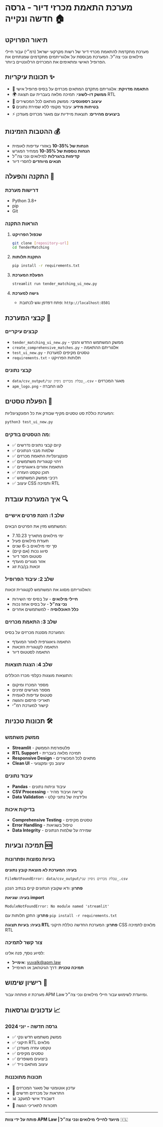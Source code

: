 # מערכת התאמת מכרזי דיור - גרסה חדשה ונקייה 🏠

## תיאור הפרויקט

מערכת מתקדמת להתאמת מכרזי דיור של רשות מקרקעי ישראל (רמ״י) עבור חיילי מילואים ונכי צה״ל. המערכת מבוססת על אלגוריתמים מתקדמים שמנתחים את הפרופיל האישי ומתאימים את המכרזים הרלוונטיים ביותר.

## תכונות עיקריות ✨

- 🎯 **התאמה מדויקת**: אלגוריתם מתקדם המתאים מכרזים על בסיס פרופיל אישי
- 🌍 **ממשק דו-לשוני**: תמיכה מלאה בעברית עם תצוגה RTL
- 📱 **עיצוב רספונסיבי**: ממשק מותאם לכל המכשירים
- 🔒 **בטיחות מידע**: עיבוד מקומי ללא שמירת נתונים
- ⚡ **ביצועים מהירים**: תוצאות מיידיות עם מאגר מכרזים מעודכן

## ההטבות הזמינות 💰

- **הנחות של 10-35%** באזורי עדיפות לאומית
- **הנחות נוספות של 10-35%** ממחיר המגרש
- **קדימות בהגרלות** למילואים ונכי צה״ל
- **תנאים מיוחדים** לחסרי דיור

## התקנה והפעלה 🚀

### דרישות מערכת

- Python 3.8+
- pip
- Git

### הוראות התקנה

1. **שכפול הפרויקט**
   ```bash
   git clone [repository-url]
   cd TenderMatching
   ```

2. **התקנת תלותות**
   ```bash
   pip install -r requirements.txt
   ```

3. **הפעלת המערכת**
   ```bash
   streamlit run tender_matching_ui_new.py
   ```

4. **גישה למערכת**
   - פתח דפדפן וגש לכתובת: `http://localhost:8501`

## קבצי המערכת 📁

### קבצים עיקריים
- `tender_matching_ui_new.py` - ממשק המשתמש החדש והנקי
- `create_comprehensive_matches.py` - אלגוריתם ההתאמה
- `test_ui_new.py` - טסטים מקיפים למערכת
- `requirements.txt` - תלותות הפרויקט

### קבצי נתונים
- `data/csv_output/טבלת מכרזים ניסיון שני_.csv` - מאגר המכרזים
- `apm_logo.png` - לוגו החברה

## הפעלת טסטים 🧪

המערכת כוללת סט טסטים מקיף שבודק את כל הפונקציונליות:

```bash
python3 test_ui_new.py
```

### מה הטסטים בודקים:
- ✅ קיום קבצי נתונים נדרשים
- ✅ שלמות מבני הנתונים
- ✅ פונקציונליות התאמת מכרזים
- ✅ זיהוי קטגוריות משתמשים
- ✅ התאמת אזורים גיאוגרפיים
- ✅ תוכן טקסט העזרה
- ✅ רכיבי ממשק המשתמש
- ✅ עיצוב CSS ותמיכה RTL

## איך המערכת עובדת 🔍

### שלב 1: הזנת פרטים אישיים
המשתמש מזין את הפרטים הבאים:
- ימי מילואים מתאריך 7.10.23
- תעודת מילואים פעיל
- סך ימי מילואים ב-6 שנים
- סיווג נכות (אם קיים)
- סטטוס חסר דיור
- אזור מגורים מועדף
- זכאות בן/בת זוג

### שלב 2: עיבוד הפרופיל
האלגוריתם מסווג את המשתמש לקטגורית זכאות:
- **חיילי מילואים** - על בסיס ימי השירות
- **נכי צה״ל** - על בסיס אחוז נכות
- **כלל האוכלוסיה** - למשתמשים אחרים

### שלב 3: התאמת מכרזים
המערכת מסננת מכרזים על בסיס:
- התאמה גיאוגרפית לאזור המועדף
- התאמה לקטגורית הזכאות
- התאמה לסטטוס דיור

### שלב 4: הצגת תוצאות
התוצאות מוצגות כקלפי מכרז הכוללים:
- מספר המכרז ומיקום
- מספר מגרשים זמינים
- סטטוס עדיפות לאומית
- תאריכי פרסום והגשה
- קישור למערכת רמ״י

## תכונות טכניות 🛠️

### ממשק משתמש
- **Streamlit** - פלטפורמת הממשק
- **RTL Support** - תמיכה מלאה בעברית
- **Responsive Design** - מתאים לכל המכשירים
- **Clean UI** - עיצוב נקי ומקצועי

### עיבוד נתונים
- **Pandas** - עיבוד וניתוח נתונים
- **CSV Processing** - קריאה ועיבוד מהיר
- **Data Validation** - וולידציה של נתוני קלט

### בדיקות איכות
- **Comprehensive Testing** - טסטים מקיפים
- **Error Handling** - טיפול בשגיאות
- **Data Integrity** - שמירה על שלמות הנתונים

## תמיכה ובעיות 🆘

### בעיות נפוצות ופתרונות

**בעיה: המערכת לא מוצאת קובץ נתונים**
```
FileNotFoundError: data/csv_output/טבלת מכרזים ניסיון שני_.csv
```
**פתרון**: ודא שקובץ הנתונים קיים בנתיב הנכון

**בעיה: שגיאת import**
```
ModuleNotFoundError: No module named 'streamlit'
```
**פתרון**: התקן תלותות עם `pip install -r requirements.txt`

**בעיה: בעיות תצוגה RTL**
**פתרון**: המערכת החדשה כוללת תיקוני CSS מלאים לתמיכה RTL

### צור קשר לתמיכה
לסיוע נוסף, פנה אלינו:
- **אימייל**: yuvalk@apm.law
- **תמיכה טכנית**: דרך הגיטהאב או האימייל

## רישיון שימוש 📄

מערכת זו פותחה עבור APM Law ומיועדת לשימוש עבור חיילי מילואים ונכי צה״ל.

## עדכונים וגרסאות 📈

### גרסה חדשה - יוני 2024
- ✅ ממשק משתמש חדש ונקי
- ✅ תיקוני RTL מלאים
- ✅ טקסט עזרה מעודכן
- ✅ טסטים מקיפים
- ✅ ביצועים משופרים
- ✅ עיצוב מותאם נייד

### תכונות מתוכננות
- 🔄 עדכון אוטומטי של מאגר המכרזים
- 📧 התראות על מכרזים חדשים
- 📊 דשבורד אישי למעקב
- 🔔 תזכורות לתאריכי הגשה

---

**פותח על ידי צוות APM Law | מיועד לחיילי מילואים ונכי צה״ל** 🇮🇱 